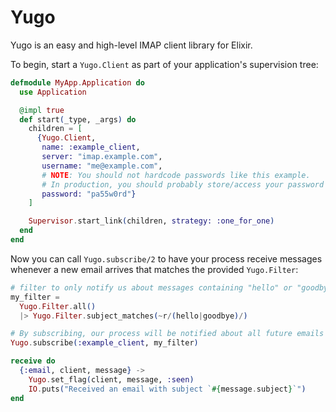 # Yugo

Yugo is an easy and high-level IMAP client library for Elixir.


To begin, start a `Yugo.Client` as part of your application's supervision tree:
```elixir
defmodule MyApp.Application do
  use Application

  @impl true
  def start(_type, _args) do
    children = [
      {Yugo.Client,
       name: :example_client,
       server: "imap.example.com",
       username: "me@example.com",
       # NOTE: You should not hardcode passwords like this example.
       # In production, you should probably store/access your password as an environment variable.
       password: "pa55w0rd"}
    ]

    Supervisor.start_link(children, strategy: :one_for_one)
  end
end
```

Now you can call `Yugo.subscribe/2` to have your process receive messages whenever a new email arrives that matches the provided `Yugo.Filter`:

```elixir
# filter to only notify us about messages containing "hello" or "goodbye" in the subject:
my_filter =
  Yugo.Filter.all()
  |> Yugo.Filter.subject_matches(~r/(hello|goodbye)/)

# By subscribing, our process will be notified about all future emails that match the filter.
Yugo.subscribe(:example_client, my_filter)

receive do
  {:email, client, message} ->
    Yugo.set_flag(client, message, :seen)
    IO.puts("Received an email with subject `#{message.subject}`")
end
```
